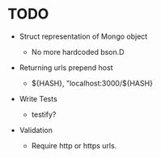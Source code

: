 # TODO

- Struct representation of Mongo object
	- No more hardcoded bson.D

- Returning urls prepend host
	- ${HASH}, "localhost:3000/${HASH}

- Write Tests
	- testify?

- Validation
	- Require http or https urls.
